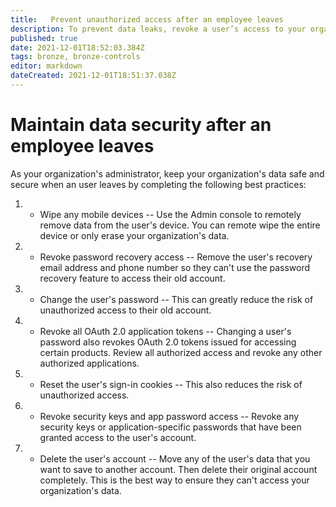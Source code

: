 ```yaml
---
title: 	 Prevent unauthorized access after an employee leaves
description: To prevent data leaks, revoke a user’s access to your organization’s data when they leave.
published: true
date: 2021-12-01T18:52:03.384Z
tags: bronze, bronze-controls
editor: markdown
dateCreated: 2021-12-01T18:51:37.038Z
---
```


# Maintain data security after an employee leaves
As your organization's administrator,  keep your organization's data safe and secure when an user leaves by completing the following best practices:

1. - Wipe any mobile devices
-- Use the Admin console to remotely remove data from the user's device. You can remote wipe the entire device or only erase your organization's data.

1. - Revoke password recovery access 
-- Remove the user's recovery email address and phone number so they can't use the password recovery feature to access their old account.
1. - Change the user's password
-- This can greatly reduce the risk of unauthorized access to their old account. 

1. - Revoke all OAuth 2.0 application tokens
-- Changing a user's password also revokes OAuth 2.0 tokens issued for accessing certain products. Review all authorized access and revoke any other authorized applications. 

1. - Reset the user's sign-in cookies
-- This also reduces the risk of unauthorized access.

1. - Revoke security keys and app password access
-- Revoke any security keys or application-specific passwords that have been granted access to the user's account.

1. - Delete the user's account 
-- Move any of the user's data that you want to save to another account. Then delete their original account completely. This is the best way to ensure they can't access your organization's data.